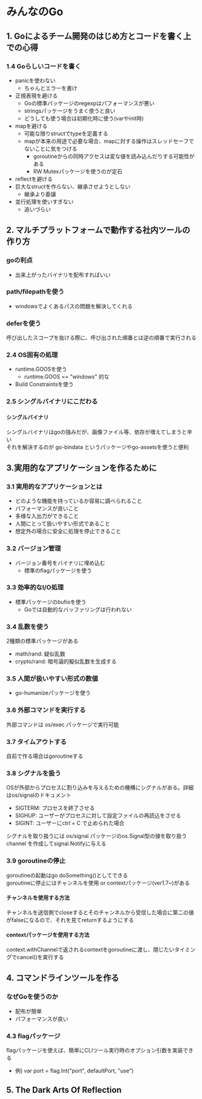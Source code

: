 # みんなのGo
## 1. Goによるチーム開発のはじめ方とコードを書く上での心得
### 1.4 Goらしいコードを書く 
- panicを使わない
    - ちゃんとエラーを書け
- 正規表現を避ける
    - Goの標準パッケージのregexpはパフォーマンスが悪い
    - stringsパッケージをうまく使うと良い
    - どうしても使う場合は初期化時に使う(varやinit時)
- mapを避ける
    - 可能な限りstructでtypeを定義する
    - mapが本来の用途で必要な場合、mapに対する操作はスレッドセーフでないことに気をつける
        - goroutineからの同時アクセスは変な値を読み込んだりする可能性がある
        - RW Mutexパッケージを使うのが定石
- reflectを避ける
- 巨大なstructを作らない、継承させようとしない
    - 継承より委譲
- 並行処理を使いすぎない
    - 追いづらい

## 2. マルチプラットフォームで動作する社内ツールの作り方
### goの利点
- 出来上がったバイナリを配布すればいい

### path/filepathを使う
- windowsでよくあるパスの問題を解決してくれる

### deferを使う
呼び出したスコープを抜ける際に、呼び出された順番とは逆の順番で実行される

### 2.4 OS固有の処理
- runtime.GOOSを使う
    - runtime.GOOS == "windows" 的な
- Build Constraintsを使う

### 2.5 シングルバイナリにこだわる
#### シングルバイナリ
シングルバイナリはgoの強みだが、画像ファイル等、依存が増えてしまうと辛い  
それを解決するのが go-bindata というパッケージやgo-assetsを使うと便利  

## 3.実用的なアプリケーションを作るために
### 3.1 実用的なアプリケーションとは
- どのような機能を持っているか容易に調べられること
- パフォーマンスが良いこと
- 多様な入出力ができること
- 人間にとって扱いやすい形式であること
- 想定外の場合に安全に処理を停止できること

### 3.2 バージョン管理
- バージョン番号をバイナリに埋め込む
    - 標準のflagパッケージを使う

### 3.3 効率的なI/O処理
- 標準パッケージのbufioを使う
    - Goでは自動的なバッファリングは行われない

### 3.4 乱数を使う
2種類の標準パッケージがある
- math/rand: 疑似乱数
- crypto/rand: 暗号論的擬似乱数を生成する

### 3.5 人間が扱いやすい形式の数値
- go-humanizeパッケージを使う

### 3.6 外部コマンドを実行する
外部コマンドは os/exec パッケージで実行可能

### 3.7 タイムアウトする
自前で作る場合はgoroutineする

### 3.8 シグナルを扱う
OSが外部からプロセスに割り込みを与えるための機構にシグナルがある。詳細はos/signalのドキュメント
- SIGTERM: プロセスを終了させる
- SIGHUP: ユーザーがプロセスに対して設定ファイルの再読込をさせる
- SIGINT: ユーザーにctrl + C で止められた場合

シグナルを取り扱うには os/signal パッケージのos.Signal型の値を取り扱う channel を作成してsignal.Notifyに与える

### 3.9 goroutineの停止
goroutineの起動はgo doSomething()としてできる  
goroutineに停止にはチャンネルを使用 or contextパッケージ(ver1.7~)がある

#### チャンネルを使用する方法
チャンネルを送信側でcloseするとそのチャンネルから受信した場合に第二の値がfalseになるので、それを見てreturnするようにする

#### contextパッケージを使用する方法
context.withChannelで返されるcontextをgoroutineに渡し、閉じたいタイミングでcancel()を実行する

## 4. コマンドラインツールを作る
### なぜGoを使うのか
- 配布が簡単
- パフォーマンスが良い

### 4.3 flagパッケージ
flagパッケージを使えば、簡単にCLIツール実行時のオプション引数を実装できる
- 例) var port = flag.Int("port", defaultPort, "use")

## 5. The Dark Arts Of Reflection

